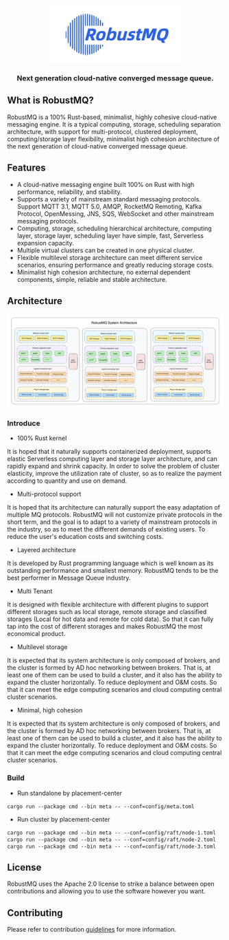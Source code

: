 <p  align="center">
  <picture>
    <img alt="RobustMQ Logo" src="docs/RobustMQ-logo-formal.png" width="300">
  </picture>
</p>
 <h3 align="center">
    Next generation cloud-native converged message queue.
</h3>

## What is RobustMQ?
RobustMQ is a 100% Rust-based, minimalist, highly cohesive cloud-native messaging engine. It is a typical computing, storage, scheduling separation architecture, with support for multi-protocol, clustered deployment, computing/storage layer flexibility, minimalist high cohesion architecture of the next generation of cloud-native converged message queue.

## Features
- A cloud-native messaging engine built 100% on Rust with high performance, reliability, and stability.
- Supports a variety of mainstream standard messaging protocols. Support MQTT 3.1, MQTT 5.0, AMQP, RocketMQ Remoting, Kafka Protocol, OpenMessing, JNS, SQS, WebSocket and other mainstream messaging protocols.
- Computing, storage, scheduling hierarchical architecture, computing layer, storage layer, scheduling layer have simple, fast, Serverless expansion capacity.
- Multiple virtual clusters can be created in one physical cluster.
- Flexible multilevel storage architecture can meet different service scenarios, ensuring performance and greatly reducing storage costs.
- Minimalist high cohesion architecture, no external dependent components, simple, reliable and stable architecture.

## Architecture
![Architecture Image](docs/robustmq-architecture.png)


### Introduce
- 100% Rust kernel

It is hoped that it naturally supports containerized deployment, supports elastic Serverless computing layer and storage layer architecture, and can rapidly expand and shrink capacity. In order to solve the problem of cluster elasticity, improve the utilization rate of cluster, so as to realize the payment according to quantity and use on demand.

- Multi-protocol support

It is hoped that its architecture can naturally support the easy adaptation of multiple MQ protocols. RobustMQ will not customize private protocols in the short term, and the goal is to adapt to a variety of mainstream protocols in the industry, so as to meet the different demands of existing users. To reduce the user's education costs and switching costs.

- Layered architecture

It is developed by Rust programming language which is well known as its outstanding performance and smallest memory. RobustMQ tends to be the best performer in Message Queue industry.

- Multi Tenant

It is designed with flexible architecture with different plugins to support different storages such as local storage, remote storage and classified storages (Local for hot data and remote for cold data). So that it can fully tap into the cost of different storages and makes RobustMQ the most economical product.

- Multilevel storage

It is expected that its system architecture is only composed of brokers, and the cluster is formed by AD hoc networking between brokers. That is, at least one of them can be used to build a cluster, and it also has the ability to expand the cluster horizontally. To reduce deployment and O&M costs. So that it can meet the edge computing scenarios and cloud computing central cluster scenarios.

- Minimal, high cohesion

It is expected that its system architecture is only composed of brokers, and the cluster is formed by AD hoc networking between brokers. That is, at least one of them can be used to build a cluster, and it also has the ability to expand the cluster horizontally. To reduce deployment and O&M costs. So that it can meet the edge computing scenarios and cloud computing central cluster scenarios.


### Build
- Run standalone by placement-center
```
cargo run --package cmd --bin meta -- --conf=config/meta.toml
```

- Run cluster by placement-center
```
cargo run --package cmd --bin meta -- --conf=config/raft/node-1.toml
cargo run --package cmd --bin meta -- --conf=config/raft/node-2.toml
cargo run --package cmd --bin meta -- --conf=config/raft/node-3.toml
```


## License
RobustMQ uses the Apache 2.0 license to strike a balance between open contributions and allowing you to use the software however you want.

## Contributing
Please refer to contribution [guidelines](https://github.com/robustmq/robustmq) for more information.

